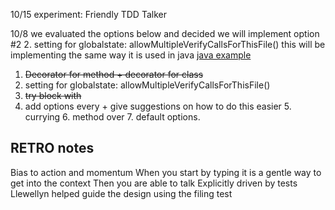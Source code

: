 10/15
experiment:
Friendly TDD Talker 

10/8 
we evaluated the options below and decided we will implement option #2 
2. setting for globalstate:  allowMultipleVerifyCallsForThisFile()
this will be implementing the same way it is used in java
[java example](https://github.com/approvals/ApprovalTests.Java/blob/6f3e8631812ed031e14ef99a6a0cad0540438811/approvaltests/src/main/java/org/approvaltests/ApprovalSettings.javahttps://github.com/approvals/ApprovalTests.Java/blob/6f3e8631812ed031e14ef99a6a0cad0540438811/approvaltests/src/main/java/org/approvaltests/ApprovalSettings.java)

1. ~~Decorator for method + decorator for class~~
2. setting for globalstate:  allowMultipleVerifyCallsForThisFile()
3. ~~try block with~~
4. add options every + give suggestions on how to do this easier
   5. currying
   6. method over
   7. default options.

## RETRO notes
Bias to action  and momentum
When you start by typing it is a gentle way to get into the context
Then you are able to talk 
 Explicitly driven by tests
Llewellyn helped guide the design using the filing test